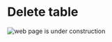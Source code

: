# Delete table

![web page is under construction](https://docimages.blob.core.chinacloudapi.cn/images/commingsoon20210514.jpg)
